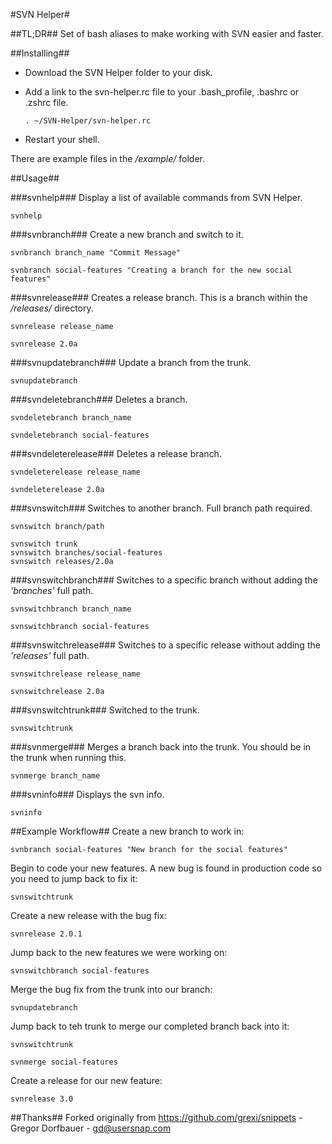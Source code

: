 #SVN Helper#

##TL;DR##
Set of bash aliases to make working with SVN easier and faster.

##Installing##
- Download the SVN Helper folder to your disk.
- Add a link to the svn-helper.rc file to your .bash_profile, .bashrc or .zshrc file.

	`. ~/SVN-Helper/svn-helper.rc`
	
- Restart your shell.

There are example files in the */example/* folder.

##Usage##

###svnhelp###
Display a list of available commands from SVN Helper.

	svnhelp

###svnbranch###
Create a new branch and switch to it.

	svnbranch branch_name "Commit Message"
	
	svnbranch social-features "Creating a branch for the new social features"

###svnrelease###
Creates a release branch. This is a branch within the */releases/* directory.

	svnrelease release_name
	
	svnrelease 2.0a
	
###svnupdatebranch###
Update a branch from the trunk.

	svnupdatebranch
	
###svndeletebranch###
Deletes a branch.

	svndeletebranch branch_name
	
	svndeletebranch social-features
	
###svndeleterelease###
Deletes a release branch.

	svndeleterelease release_name
	
	svndeleterelease 2.0a
	
###svnswitch###
Switches to another branch. Full branch path required.

	svnswitch branch/path
	
	svnswitch trunk
	svnswitch branches/social-features
	svnswitch releases/2.0a
	
###svnswitchbranch###
Switches to a specific branch without adding the *'branches'* full path.

	svnswitchbranch branch_name
	
	svnswitchbranch social-features

###svnswitchrelease###
Switches to a specific release without adding the *'releases'* full path.

	svnswitchrelease release_name
	
	svnswitchrelease 2.0a
	
###svnswitchtrunk###
Switched to the trunk.

	svnswitchtrunk
	
###svnmerge###
Merges a branch back into the trunk. You should be in the trunk when running this.

	svnmerge branch_name
	
###svninfo###
Displays the svn info.

	svninfo

##Example Workflow##
Create a new branch to work in:

	svnbranch social-features "New branch for the social features"
	
Begin to code your new features. A new bug is found in production code so you need to jump back to fix it:

	svnswitchtrunk

Create a new release with the bug fix:

	svnrelease 2.0.1
	
Jump back to the new features we were working on:

	svnswitchbranch social-features
	
Merge the bug fix from the trunk into our branch:

	svnupdatebranch

Jump back to teh trunk to merge our completed branch back into it:

	svnswitchtrunk
	
	svnmerge social-features

Create a release for our new feature:

	svnrelease 3.0

##Thanks##
Forked originally from https://github.com/grexi/snippets - Gregor Dorfbauer - gd@usersnap.com
